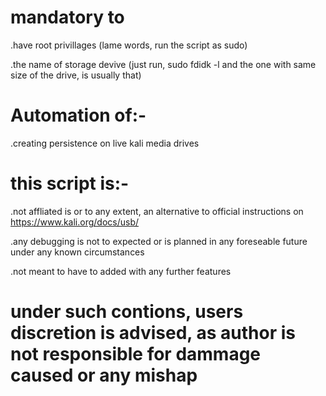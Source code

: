 # mandatory to 
.have root privillages (lame words, run the script as sudo)

.the name of storage devive (just run, sudo fdidk -l and the one with same size of the drive, is usually that)

# Automation of:-
.creating persistence on live kali media drives

# this script is:-
.not affliated is or to any extent, an alternative to official instructions on https://www.kali.org/docs/usb/ 

.any debugging is not to expected or is planned in any foreseable future under any known circumstances

.not meant to have to added with any further features

# under such contions, users discretion is advised, as author is not responsible for dammage caused or any mishap

